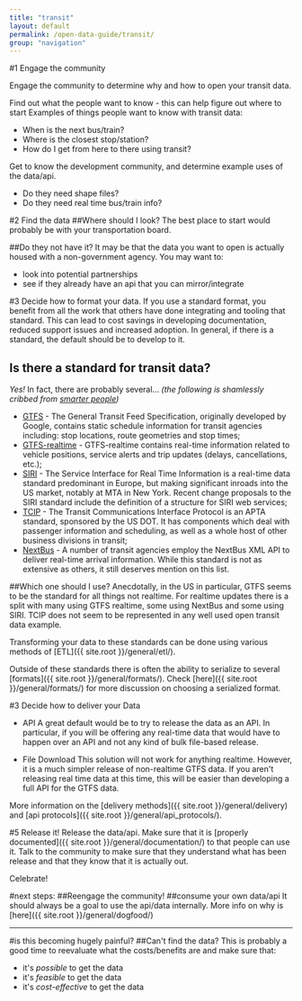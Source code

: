 ```yaml
---
title: "transit"
layout: default
permalink: /open-data-guide/transit/
group: "navigation"
---
```


#1 Engage the community

Engage the community to determine why and how to open your transit data.

Find out what the people want to know - this can help figure out where to start
Examples of things people want to know with transit data:

* When is the next bus/train? 
* Where is the closest stop/station? 
* How do I get from here to there using transit? 

Get to know the development community, and determine example uses of the data/api.

* Do they need shape files?
* Do they need real time bus/train info?

#2 Find the data
##Where should I look?
The best place to start would probably be with your transportation board.

##Do they not have it?
It may be that the data you want to open is actually housed with a non-government agency. You may want to: 

* look into potential partnerships
* see if they already have an api that you can mirror/integrate


#3 Decide how to format your data.
If you use a standard format, you benefit from all the work that others have done integrating and tooling that standard. This can lead to cost savings in developing documentation, reduced support issues and increased adoption. In general, if there is a standard, the default should be to develop to it.

## Is there a standard for transit data?
    
*Yes!*
In fact, there are probably several... 
_(the following is shamlessly cribbed from [smarter people](http://transportation-camp-dc-2013.wikispaces.com/Transit+Data+Standards))_

- [GTFS](https://developers.google.com/transit/gtfs) - The General Transit Feed Specification, originally developed by Google, contains static schedule information for transit agencies including: stop locations, route geometries and stop times;
- [GTFS-realtime](https://developers.google.com/transit/gtfs-realtime/) - GTFS-realtime contains real-time information related to vehicle positions, service alerts and trip updates (delays, cancellations, etc.);
- [SIRI](http://www.kizoom.com/standards/siri/) - The Service Interface for Real Time Information is a real-time data standard predominant in Europe, but making significant inroads into the US market, notably at MTA in New York. Recent change proposals to the SIRI standard include the definition of a structure for SIRI web services;
- [TCIP](http://www.aptatcip.com/) - The Transit Communications Interface Protocol is an APTA standard, sponsored by the US DOT. It has components which deal with passenger information and scheduling, as well as a whole host of other business divisions in transit;
- [NextBus](http://www.nextbus.com/xmlFeedDocs/NextBusXMLFeed.pdf) - A number of transit agencies employ the NextBus XML API to deliver real-time arrival information. While this standard is not as extensive as others, it still deserves mention on this list.

##Which one should I use?
Anecdotally, in the US in particular, GTFS seems to be the standard for all things not realtime. For realtime updates there is a split with many using GTFS realtime, some using NextBus and some using SIRI. TCIP does not seem to be represented in any well used open transit data example.

Transforming your data to these standards can be done using various methods of [ETL]({{ site.root }}/general/etl/).

Outside of these standards there is often the ability to serialize to several [formats]({{ site.root }}/general/formats/). Check [here]({{ site.root }}/general/formats/) for more discussion on choosing a serialized format.


#3 Decide how to deliver your Data

* API
A great default would be to try to release the data as an API.
In particular, if you will be offering any real-time data that would have to happen over an API and not any kind of bulk file-based release. 

* File Download
This solution will not work for anything realtime. However, it is a much simpler release of non-realtime GTFS data. If you aren't releasing real time data at this time, this will be easier than developing a full API for the GTFS data.

More information on the [delivery methods]({{ site.root }}/general/delivery) and [api protocols]({{ site.root }}/general/api_protocols/). 



#5 Release it!
Release the data/api. 
Make sure that it is [properly documented]({{ site.root }}/general/documentation/) to that people can use it. 
Talk to the community to make sure that they understand what has been release and that they know that it is actually out.

Celebrate!

#next steps:
##Reengage the community!
##consume your own data/api
It should always be a goal to use the api/data internally. More info on why is [here]({{ site.root }}/general/dogfood/)

----------

#is this becoming hugely painful?
##Can't find the data?
This is probably a good time to reevaluate what the costs/benefits are and make sure that:

* it's _possible_ to get the data
* it's _feasible_ to get the data
* it's _cost-effective_ to get the data



